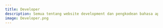 ```yaml
---
title: Developer
description: Semua tentang website development dan pengkodean bahasa apapun.
image: Developer.png
---
```

